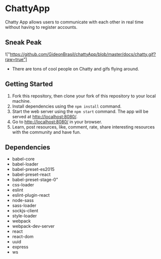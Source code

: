 # ChattyApp

Chatty App allows users to communicate with each other in real time without having to register accounts.

## Sneak Peak

!["https://github.com/GideonBrasil/chattyApp/blob/master/docs/chatty.gif?raw=true"]

- There are tons of cool people on Chatty and gifs flying around.

## Getting Started

1. Fork this repository, then clone your fork of this repository to your local machine.
2. Install dependencies using the `npm install` command.
3. Start the web server using the `npm start` command. The app will be served at <http://localhost:8080/>.
4. Go to <http://localhost:8080/> in your browser.
5. Learn, post resources, like, comment, rate, share interesting resources with the community and have fun.

## Dependencies

- babel-core
- babel-loader
- babel-preset-es2015
- babel-preset-react
- babel-preset-stage-0"
- css-loader
- eslint
- eslint-plugin-react
- node-sass
- sass-loader
- sockjs-client
- style-loader
- webpack
- webpack-dev-server
- react
- react-dom
- uuid
- express
- ws
